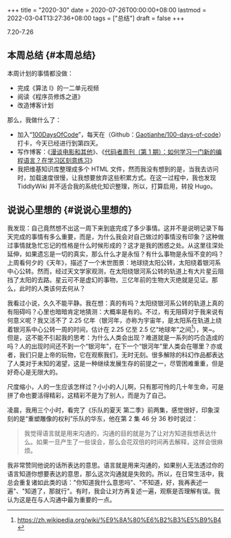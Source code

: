 +++
title = "2020-30"
date = 2020-07-26T00:00:00+08:00
lastmod = 2022-03-04T13:27:36+08:00
tags = ["总结"]
draft = false
+++

7.20-7.26


## 本周总结 {#本周总结}

本周计划的事情都没做：

-   完成《算法 I》的一二单元视频
-   阅读《程序员修炼之道》
-   改造博客计划

那么，我做什么了：

-   加入“[100DaysOfCode](https://www.100daysofcode.com/)”，每天在（Github：[Gaotianhe/100-days-of-code](https://github.com/Gaotianhe/100-days-of-code)）打卡，今天已经进行到第四天。
-   写作博客：《[漫谈电影和其他](https://www.yidajiabei.xyz/posts/talk-about-film-and-others/)》、《[代码者周刊（第
    1 期）：如何学习一门新的编程语言？在学习区刻意练习](https://www.yidajiabei.xyz/posts/weekly-issue-1/)》
-   我把维基知识库整理成多个 HTML
    文件，然而我没有想到的是，当我去访问时，加载速度很慢，让我想要放弃这些积累方式。在这一过程中，我也发现
    TiddlyWiki 并不适合我的系统化知识整理，所以，打算启用，转投 Hugo。


## 说说心里想的 {#说说心里想的}

我发现：自己竟然想不出这一周下来到底完成了多少事情。这并不是说明记录下每天完成的事情有多么重要，而是，为什么我会对自己做过的事情没有印象？这种做过事情就急忙忘记的性格是什么时候形成的？这才是我的困惑之处。从这里往深处延伸，如果遗忘是一切的真实，那么什么才是永恒？有什么事物是永恒不变的吗？上周看何夕的《天年》，描述了一个末世图景：地球绕太阳公转，太阳绕着银河系中心公转。然而，经过天文学家观测，在太阳绕银河系公转的轨道上有大片星云阻挡了太阳的去路。星云可不是虚幻的事物，三亿年前的生物大灭绝就是见证。那么，此时的人类该何去何从？

我看过小说，久久不能平静。我在想：真的有吗？太阳绕银河系公转的轨道上真的有阻碍吗？心里也暗暗肯定地猜测：大概率是有的。不过，有无阻碍对于我来说有何意义呢？我又活不了
2.25
亿年（银河年，亦称为宇宙年，是太阳系在轨道上绕着银河系中心公转一周的时间，估计在
2.25 亿至 2.5
亿“地球年”之间[^fn:1]），笑~。但是，这不能不引起我的思考：为什么人类会出现？难道就是一系列的巧合造成的吗？人的出现时间还不到一个“银河年”，在下一个“银河年”里人类会在哪里？亦或者，我们只是上帝的玩物，它在观察我们，无时无刻。很多解除的科幻作品都表达了人类对于未知的渴望，这是一种继续发展生存的前提之一，尽管困难重重，但是好奇心是无限大的。

尺度缩小，人的一生应该怎样过？小小的人儿啊，只有那可怜的几十年生命，可是拼了命也要活得精彩，这精彩不是为了别人，而是为了自己。

凌晨，我用三个小时，看完了《乐队的夏天
第二季》前两集，感觉很好，印象深刻的是“重塑雕像的权利”乐队的华东，他在第
2 集 46 分 36 秒时说过：

> 我觉得语言就是用来沟通的，沟通的目的就是为了让对方知道我想表达什么。如果一旦产生了一些误会，那么会花双倍的时间再去解释，这样会很麻烦。

我非常赞同他说的话所表达的意思。语言就是用来沟通的，如果别人无法透过你的语言知道你想要表达的意思，那么这次沟通就是失败的。所以，在日常生活中，我总会重复诸如此类的话："你知道我什么意思吗"、"不知道，好，我再表述一遍"、"知道了，那就行"。有时，我会让对方再复述一遍，观察是否理解有误。我认为这是在与人沟通中最为重要的一点。

[^fn:1]: <https://zh.wikipedia.org/wiki/%E9%8A%80%E6%B2%B3%E5%B9%B4>
